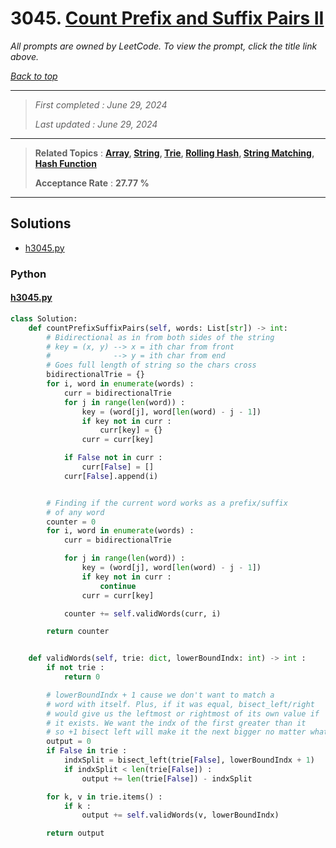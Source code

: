 # 3045. [Count Prefix and Suffix Pairs II](<https://leetcode.com/problems/count-prefix-and-suffix-pairs-ii>)

*All prompts are owned by LeetCode. To view the prompt, click the title link above.*

*[Back to top](<../README.md>)*

------

> *First completed : June 29, 2024*
>
> *Last updated : June 29, 2024*

------

> **Related Topics** : **[Array](<by_topic/Array.md>), [String](<by_topic/String.md>), [Trie](<by_topic/Trie.md>), [Rolling Hash](<by_topic/Rolling Hash.md>), [String Matching](<by_topic/String Matching.md>), [Hash Function](<by_topic/Hash Function.md>)**
>
> **Acceptance Rate** : **27.77 %**

------

## Solutions

- [h3045.py](<../my-submissions/h3045.py>)
### Python
#### [h3045.py](<../my-submissions/h3045.py>)
```Python
class Solution:
    def countPrefixSuffixPairs(self, words: List[str]) -> int:
        # Bidirectional as in from both sides of the string
        # key = (x, y) --> x = ith char from front
        #              --> y = ith char from end
        # Goes full length of string so the chars cross
        bidirectionalTrie = {}
        for i, word in enumerate(words) :
            curr = bidirectionalTrie
            for j in range(len(word)) :
                key = (word[j], word[len(word) - j - 1])
                if key not in curr :
                    curr[key] = {}
                curr = curr[key]

            if False not in curr :
                curr[False] = []
            curr[False].append(i)


        # Finding if the current word works as a prefix/suffix
        # of any word
        counter = 0
        for i, word in enumerate(words) :
            curr = bidirectionalTrie

            for j in range(len(word)) :
                key = (word[j], word[len(word) - j - 1])
                if key not in curr :
                    continue
                curr = curr[key]

            counter += self.validWords(curr, i)

        return counter


    def validWords(self, trie: dict, lowerBoundIndx: int) -> int :
        if not trie :
            return 0

        # lowerBoundIndx + 1 cause we don't want to match a
        # word with itself. Plus, if it was equal, bisect_left/right
        # would give us the leftmost or rightmost of its own value if
        # it exists. We want the indx of the first greater than it
        # so +1 bisect left will make it the next bigger no matter what
        output = 0
        if False in trie :
            indxSplit = bisect_left(trie[False], lowerBoundIndx + 1)
            if indxSplit < len(trie[False]) :
                output += len(trie[False]) - indxSplit

        for k, v in trie.items() :
            if k :
                output += self.validWords(v, lowerBoundIndx)

        return output

```

